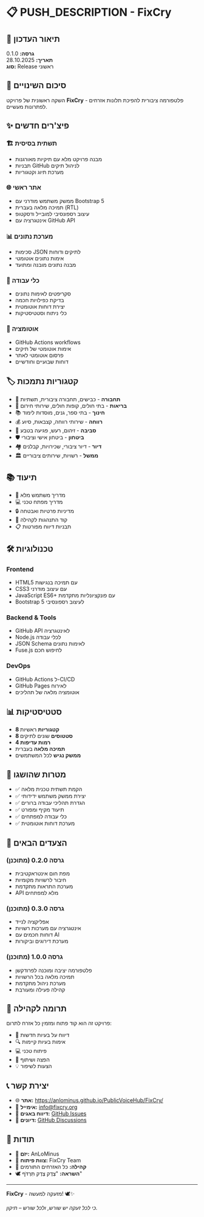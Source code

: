 # 📋 PUSH_DESCRIPTION - FixCry

## 🎯 תיאור העדכון

**גרסה:** 0.1.0  
**תאריך:** 28.10.2025  
**סוג:** Release ראשוני

## 📝 סיכום השינויים

השקה ראשונית של פרויקט **FixCry** - פלטפורמה ציבורית להפיכת תלונות אזרחים לפתרונות מעשיים.

## ✨ פיצ'רים חדשים

### 🏗️ תשתית בסיסית

- מבנה פרויקט מלא עם תיקיות מאורגנות
- תבניות GitHub לניהול תיקים
- מערכת תיוג וקטגוריות

### 🌐 אתר ראשי

- ממשק משתמש מודרני עם Bootstrap 5
- תמיכה מלאה בעברית (RTL)
- עיצוב רספונסיבי למובייל ודסקטופ
- אינטגרציה עם GitHub API

### 📊 מערכת נתונים

- סכימות JSON לתיקים ודוחות
- אימות נתונים אוטומטי
- מבנה נתונים מובנה ומתועד

### 🔧 כלי עבודה

- סקריפטים לאימות נתונים
- בדיקת כפילויות חכמה
- יצירת דוחות אוטומטית
- כלי ניתוח וסטטיסטיקות

### 🚀 אוטומציה

- GitHub Actions workflows
- אימות אוטומטי של תיקים
- פרסום אוטומטי לאתר
- דוחות שבועיים וחודשיים

## 🏷️ קטגוריות נתמכות

- 🚦 **תחבורה** - כבישים, תחבורה ציבורית, תשתיות
- 🏥 **בריאות** - בתי חולים, קופות חולים, שירותי חירום
- 📚 **חינוך** - בתי ספר, גנים, מוסדות לימוד
- 💰 **רווחה** - שירותי רווחה, קצבאות, סיוע
- 🌿 **סביבה** - זיהום, רעש, פגיעה בטבע
- 🛡️ **ביטחון** - ביטחון אישי וציבורי
- 🏘️ **דיור** - דיור ציבורי, שכירויות, קבלנים
- 🏛️ **ממשל** - רשויות, שירותים ציבוריים

## 📚 תיעוד

- 📖 מדריך משתמש מלא
- 💻 מדריך מפתח טכני
- 🔒 מדיניות פרטיות ואבטחה
- 🤝 קוד התנהגות לקהילה
- 📋 תבניות דיווח מפורטות

## 🛠️ טכנולוגיות

### Frontend

- HTML5 עם תמיכה בנגישות
- CSS3 עם עיצוב מודרני
- JavaScript ES6+ עם פונקציונליות מתקדמת
- Bootstrap 5 לעיצוב רספונסיבי

### Backend & Tools

- GitHub API לאינטגרציה
- Node.js לכלי עבודה
- JSON Schema לאימות נתונים
- Fuse.js לחיפוש חכם

### DevOps

- GitHub Actions ל-CI/CD
- GitHub Pages לאירוח
- אוטומציה מלאה של תהליכים

## 📊 סטטיסטיקות

- **8 קטגוריות** ראשיות
- **8 סטטוסים** שונים לתיקים
- **4 רמות עדיפות**
- **תמיכה מלאה** בעברית
- **ממשק נגיש** לכל המשתמשים

## 🎯 מטרות שהושגו

- ✅ הקמת תשתית טכנית מלאה
- ✅ יצירת ממשק משתמש ידידותי
- ✅ הגדרת תהליכי עבודה ברורים
- ✅ תיעוד מקיף ומפורט
- ✅ כלי עבודה למפתחים
- ✅ מערכת דוחות אוטומטית

## 🚀 הצעדים הבאים

### גרסה 0.2.0 (מתוכנן)

- מפת חום אינטראקטיבית
- חיבור לרשויות מקומיות
- מערכת התראות מתקדמת
- API מלא למפתחים

### גרסה 0.3.0 (מתוכנן)

- אפליקציה לנייד
- אינטגרציה עם מערכות רשויות
- דוחות חכמים עם AI
- מערכת דירוגים וביקורות

### גרסה 1.0.0 (מתוכנן)

- פלטפורמה יציבה ומוכנה לפרודקשן
- תמיכה מלאה בכל הרשויות
- מערכת ניהול מתקדמת
- קהילה פעילה ומעורבת

## 🤝 תרומה לקהילה

פרויקט זה הוא קוד פתוח ומזמין כל אזרח לתרום:

- 📝 דיווח על בעיות חדשות
- 🔍 אימות בעיות קיימות
- 💻 פיתוח טכני
- 📢 הפצה ושיתוף
- 💡 הצעות לשיפור

## 📞 יצירת קשר

- 🌐 **אתר:** <https://anlominus.github.io/PublicVoiceHub/FixCry/>
- 📧 **אימייל:** <info@fixcry.org>
- 🐛 **דיווח באגים:** [GitHub Issues](https://github.com/AnLoMinus/PublicVoiceHub/issues)
- 💬 **דיונים:** [GitHub Discussions](https://github.com/AnLoMinus/PublicVoiceHub/discussions)

## 🙏 תודות

- 👑 **יזם:** AnLoMinus
- 🧰 **צוות פיתוח:** FixCry Team
- 🤝 **קהילה:** כל האזרחים התורמים
- 🕊️ **השראה:** "צֶדֶק צֶדֶק תִּרְדֹּף"

---

**FixCry** - מזעקה למעשה! 🕊️✨

*כי לכל זעקה יש שורש, ולכל שורש – תיקון.*
